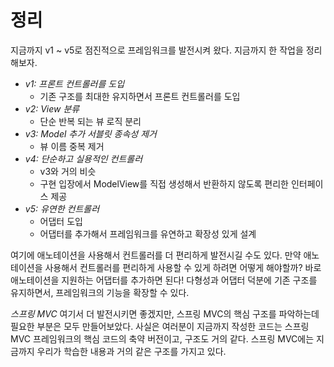 # 정리

지금까지 v1 ~ v5로 점진적으로 프레임워크를 발전시켜 왔다. 지금까지 한 작업을 정리해보자.

- *v1: 프론트 컨트롤러를 도입*
  - 기존 구조를 최대한 유지하면서 프론트 컨트롤러를 도입
- *v2: View 분류*
  - 단순 반복 되는 뷰 로직 분리
- *v3: Model 추가 서블릿 종속성 제거*
  - 뷰 이름 중복 제거
- *v4: 단순하고 실용적인 컨트롤러*
  - v3와 거의 비슷
  - 구현 입장에서 ModelView를 직접 생성해서 반환하지 않도록 편리한 인터페이스 제공
- *v5: 유연한 컨트롤러* 
  - 어댑터 도입
  - 어댑터를 추가해서 프레임워크를 유연하고 확장성 있게 설계

여기에 애노테이션을 사용해서 컨트롤러를 더 편리하게 발전시길 수도 있다. 만약 애노테이션을 사용해서 컨트롤러를 편리하게 사용할 수 있게 하려면 어떻게 해야할까? 바로 애노테이션을 지원하는 어댑터를 추가하면 된다!
다형성과 어댑터 덕분에 기존 구조를 유지하면서, 프레임워크의 기능을 확장할 수 있다.

*스프링 MVC*
여기서 더 발전시키면 좋겠지만, 스프링 MVC의 핵심 구조를 파악하는데 필요한 부분은 모두 만들어보았다. 사실은 여러분이 지금까지 작성한 코드는 스프링 MVC 프레임워크의 핵심 코드의 축약 버전이고, 구조도 거의 같다.
스프링 MVC에는 지금까지 우리가 학습한 내용과 거의 같은 구조를 가지고 있다.
